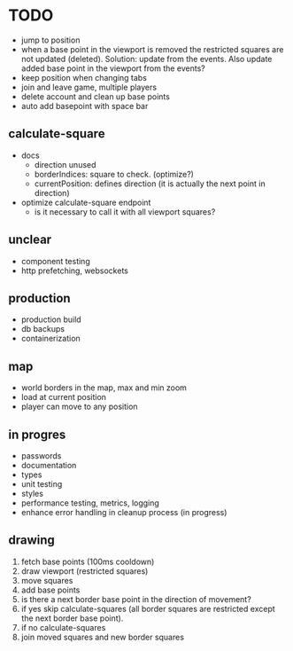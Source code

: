# TODO

- jump to position
- when a base point in the viewport is removed the restricted squares are not updated (deleted). Solution: update from the events. Also update added base point in the viewport from the events?
- keep position when changing tabs
- join and leave game, multiple players
- delete account and clean up base points
- auto add basepoint with space bar

## calculate-square

- docs
  - direction unused
  - borderIndices: square to check. (optimize?)
  - currentPosition: defines direction (it is actually the next point in direction)
- optimize calculate-square endpoint
  - is it necessary to call it with all viewport squares?


## unclear

- component testing
- http prefetching, websockets

## production

- production build
- db backups
- containerization

## map

- world borders in the map, max and min zoom
- load at current position
- player can move to any position

## in progres

- passwords
- documentation
- types
- unit testing
- styles
- performance testing, metrics, logging
- enhance error handling in cleanup process (in progress)

## drawing

1. fetch base points (100ms cooldown)
2. draw viewport (restricted squares)
3. move squares
4. add base points
5. is there a next border base point in the direction of movement?
6. if yes skip calculate-squares (all border squares are restricted except the next border base point).
7. if no calculate-squares
8. join moved squares and new border squares

